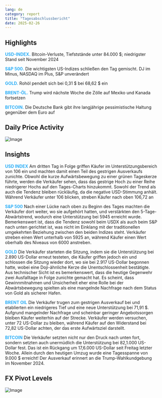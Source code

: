```yaml
---
lang: de
category: report
title: "Tagesabschlussbericht"
date: 2025-02-26
---
```



<h2>Highlights</h2>
<strong style="color: #2caef7;">USD-INDEX.</strong> Bitcoin-Verluste, Tiefststände unter 84.000 $; niedrigster Stand seit November 2024

<strong style="color: #2caef7;">S&P 500.</strong> Die wichtigsten US-Indizes schließen den Tag gemischt. DJ im Minus, NASDAQ im Plus, S&P unverändert

<strong style="color: #2caef7;">GOLD.</strong> Rohöl pendelt sich bei 0,31 $ bei 68,62 $ ein

<strong style="color: #2caef7;">BRENT-ÖL.</strong> Trump wird nächste Woche die Zölle auf Mexiko und Kanada fortsetzen

<strong style="color: #2caef7;">BITCOIN.</strong> Die Deutsche Bank gibt ihre langjährige pessimistische Haltung gegenüber dem Euro auf



<h2>Daily Price Activity</h2>
<img src="https://markleighedu.github.io/img/Feb-2025/26-Feb-2025/price.jpg" alt="Image"/>

<h2>Insights</h2>
<strong style="color: #2caef7;">USD INDEX</strong> Am dritten Tag in Folge griffen Käufer im Unterstützungsbereich von 106 ein und machten damit einen Teil des gestrigen Ausverkaufs zunichte. Obwohl die kurze Aufwärtsbewegung zu einer grünen Tageskerze führte, werden die Verkäufer sehen, dass das gestrige Hoch zu einer Reihe niedrigerer Hochs auf den Tages-Charts hinzukommt. Sowohl der Trend als auch die Tendenz bleiben rückläufig, da die negative USD-Stimmung anhält. Während Verkäufer unter 106 blicken, streben Käufer nach oben 106,72 an

<strong style="color: #2caef7;">S&P 500</strong> Nach einer Lücke nach oben zu Beginn des Tages machten die Verkäufer dort weiter, wo sie aufgehört hatten, und verstärkten den 5-Tage-Abwärtstrend, wodurch eine Unterstützung bei 5945 erreicht wurde. Bemerkenswert ist, dass die Tendenz sowohl beim USDX als auch beim S&P nach unten gerichtet ist, was nicht im Einklang mit der traditionellen umgekehrten Beziehung zwischen den beiden Indizes steht. Verkäufer streben einen Wert unterhalb von 5925 an, während Käufer einen Wert oberhalb des Niveaus von 6000 anstreben.

<strong style="color: #2caef7;">GOLD</strong> Die Verkäufer starteten die Sitzung, indem sie die Unterstützung bei 2.890 US-Dollar erneut testeten, die Käufer griffen jedoch ein und schlossen die Sitzung wieder dort, wo sie bei 2.917 US-Dollar begonnen hatte, wobei eine Doji-ähnliche Kerze die Unentschlossenheit bestätigte. Aus technischer Sicht ist es bemerkenswert, dass die heutige Gegenwehr zwei Ausfalltage in Folge zunichte gemacht hat. Es scheint, dass Gewinnmitnahmen und Unsicherheit eher eine Rolle bei der Abwärtsbewegung spielten als eine mangelnde Nachfrage nach dem Status von Gold als sicherer Hafen. 

<strong style="color: #2caef7;">BRENT OIL</strong> Die Verkäufer trugen zum gestrigen Ausverkauf bei und etablierten ein niedrigeres Tief und eine neue Unterstützung bei 71,91 $. Aufgrund mangelnder Nachfrage und scheinbar geringer Angebotssorgen bleiben Käufer weiterhin auf der Strecke. Verkäufer werden versuchen, unter 72 US-Dollar zu bleiben, während Käufer auf den Widerstand bei 72,82 US-Dollar achten, der das erste Aufwärtsziel darstellt.

<strong style="color: #2caef7;">BITCOIN</strong> Die Verkäufer setzten nicht nur den Druck nach unten fort, sondern setzten auch unermüdlich die Unterstützung bei 82,1.000 US-Dollar fest. Das ist ein Rückgang um 17,6.000 US-Dollar seit Freitag letzter Woche. Allein durch den heutigen Umzug wurde eine Tagesspanne von 9.000 $ erreicht! Der Ausverkauf erinnert an die Trump-Wahlkundgebung im November 2024. 



<h2>FX Pivot Levels</h2>
<img src="https://markleighedu.github.io/img/Feb-2025/26-Feb-2025/pivot.jpg" alt="Image"/>